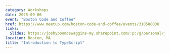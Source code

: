 ```yaml
---
category: Workshops
date: 2025-09-06
event: "Boston Code and Coffee"
href: https://www.meetup.com/boston-code-and-coffee/events/310588038
links:
  Slides: https://joshypoomcswaggins-my.sharepoint.com/:p:/g/personal/joshgoldberg_joshypoomcswaggins_onmicrosoft_com/EUmgum7Xy6pLsJgLwQ20SW4Bd1jM0ZWrJA2DPbXqkpPT5g?e=K1ya9R
location: Boston, MA
title: "Introduction to TypeScript"
---
```

